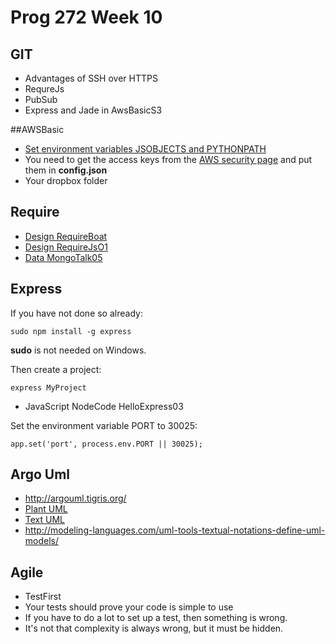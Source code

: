 Prog 272 Week 10
================

GIT
---

-   Advantages of SSH over HTTPS
-   RequreJs
-   PubSub
-   Express and Jade in AwsBasicS3

##AWSBasic

- [Set environment variables JSOBJECTS and PYTHONPATH](https://github.com/charliecalvert/JsObjects/blob/master/JavaScript/NodeCode/AwsBasicS3/README.md)
- You need to get the access keys from the [AWS security page](https://console.aws.amazon.com/iam/home?#security_credential) and put them in **config.json**
- Your dropbox folder

## Require

- [Design RequireBoat](https://github.com/charliecalvert/JsObjects/tree/master/JavaScript/Design/RequireBoat)
- [Design RequireJsO1](https://github.com/charliecalvert/JsObjects/tree/master/JavaScript/Design/RequireJs01)
- [Data MongoTalk05](https://github.com/charliecalvert/JsObjects/tree/master/JavaScript/Design/RequireJs01)

## Express

If you have not done so already:

	sudo npm install -g express

**sudo** is not needed on Windows.

Then create a project:

	express MyProject

- JavaScript NodeCode HelloExpress03

Set the environment variable PORT to 30025:

	app.set('port', process.env.PORT || 30025);

Argo Uml
--------

- <http://argouml.tigris.org/>
- [Plant UML](https://github.com/pjkersten/PlantUML)
- [Text UML](https://github.com/abstratt/textuml)
- <http://modeling-languages.com/uml-tools-textual-notations-define-uml-models/>

Agile
-----

-   TestFirst
-   Your tests should prove your code is simple to use
-   If you have to do a lot to set up a test, then something is wrong.
-   It's not that complexity is always wrong, but it must be hidden.
